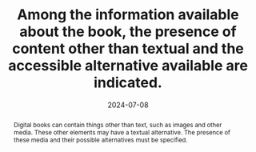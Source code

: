 ---
N: 
Rubrique: 
title: Among the information available about the book, the presence of content other than textual and the accessible alternative available are indicated.
abstract: Digital books can contain things other than text, such as images and other media. These other elements may have a textual alternative. The presence of these media and their possible alternatives must be specified.
categories: ["Information before consultation"]
agrege: O0000-E084
opquast: '0000'
indiceebook: '84'
description: "Rule n° 084"
before: "083"
weight: "084"
after: "085"
actif: '1'
layout: rules
date: 2024-07-08
tags: ["image", "alternative"]
objectif: ["Allow us to anticipate whether the book can be consulted in its entirety in a given context", "Limit the risk of complaints"]
Meo: ["Associate the information with the book", "Include the information on the book's presentation page"]
Controle: ["Check the presence of an indication on: <ul><li>The presence of media other than text.</li><li>The presence of textual alternatives for these media.</li></ul>"]
epubcheck: 
ace: 
Source: ["SNE"]
Referentiel: ["EPUB schema.org : accessModeSufficient et accessibilityFeature", "ONIX  List 196, code 14 Short alternative textual descriptions", "ONIX  List 196, code 15 Full alternative textual descriptions", "ONIX  List 196, code 16 Visualised data also available as non-graphical data", "ONIX  List 196, code 28 Full alternative audio descriptions", "ONIX  List 196, code 51 All non-decorative content supports reading via pre-recorded audio", "ONIX  List 196, code 52 All non-decorative content supports reading without sight"]
Steps: ["", ""]
---
